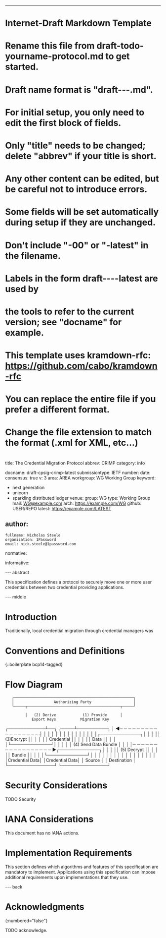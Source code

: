 ---
###
# Internet-Draft Markdown Template
#
# Rename this file from draft-todo-yourname-protocol.md to get started.
# Draft name format is "draft-<yourname>-<workgroup>-<name>.md".
#
# For initial setup, you only need to edit the first block of fields.
# Only "title" needs to be changed; delete "abbrev" if your title is short.
# Any other content can be edited, but be careful not to introduce errors.
# Some fields will be set automatically during setup if they are unchanged.
#
# Don't include "-00" or "-latest" in the filename.
# Labels in the form draft-<yourname>-<workgroup>-<name>-latest are used by
# the tools to refer to the current version; see "docname" for example.
#
# This template uses kramdown-rfc: https://github.com/cabo/kramdown-rfc
# You can replace the entire file if you prefer a different format.
# Change the file extension to match the format (.xml for XML, etc...)
#
###
title: The Credential Migration Protocol
abbrev: CRIMP
category: info

docname: draft-cpsig-crimp-latest
submissiontype: IETF
number:
date:
consensus: true
v: 3
area: AREA
workgroup: WG Working Group
keyword:
 - next generation
 - unicorn
 - sparkling distributed ledger
venue:
  group: WG
  type: Working Group
  mail: WG@example.com
  arch: https://example.com/WG
  github: USER/REPO
  latest: https://example.com/LATEST

author:
 -
    fullname: Nicholas Steele
    organization: 1Password
    email: nick.steele@1password.com

normative:

informative:


--- abstract

This specification defines a protocol to securely move one or more user credentials between two credential providing applications.


--- middle

# Introduction

Traditionally, local credential migration through credential managers was


# Conventions and Definitions

{::boilerplate bcp14-tagged}

# Flow Diagram

       ┌──────────────────────────────────────────────────────┐
       │                  Authorizing Party                   │
       └─────┬──────────────────────────────────────────┬─────┘

             │   (2) Derive            (1) Provide      │
                Export Keys           Migration Key
┌────────────┴──┐                                  ┌────┴──────────┐
│               ◀─ ─ ─ ─ ─ ─ ─ ─ ─ ─ ─ ─ ─ ─ ─ ─ ─ ┤               │
│               │                                  │               │
│               │                                  │               │
│               │                                  │               │
│┌─────────────┐│                                  │               │
││ (3)Encrypt  ││                                  │               │
││ Credential  ││                                  │               │
││    Data     ││                                  │               │
│└─────────────┘│                                  │               │
│               │       (4) Send Data Bundle       │               │
│               │─ ─ ─ ─ ─ ─ ─ ─ ─ ─ ─ ─ ─ ─ ─ ─ ─ ▶┌─────────────┐│
│               │                                  ││ (5) Decrypt ││
│               │                                  ││   Bundle    ││
│               │                                  │└─────────────┘│
│               │                                  │               │
│               │                                  │               │
│               │                                  │               │
│               │                                  │               │
│Credential Data│                                  │Credential Data│
│    Source     │                                  │  Destination  │
└───────────────┘                                  └───────────────┘

# Security Considerations

TODO Security


# IANA Considerations

This document has no IANA actions.

# Implementation Requirements
This section defines which algorithms and features of this specification are mandatory to implement. Applications using this specification can impose additional requirements upon implementations that they use.


--- back

# Acknowledgments
{:numbered="false"}

TODO acknowledge.
